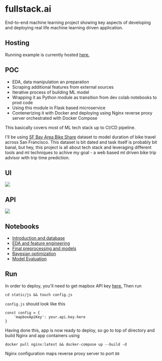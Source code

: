 # fullstack.ai

End-to-end machine learning project showing key aspects of developing and deploying real life machine learning driven application.

## Hosting

Running example is currently hosted [here.](https://fullstackai.pythonanywhere.com/)

## POC

* EDA, data manipulation an preparation
* Scraping additional features from external sources
* Iterative process of building ML model
* Wrapping it as Python module as transition from dev colab notebooks to prod code
* Using this module in Flask based microservice
* Contenerizing it with Docker and deploying using Nginx reverse proxy server orchestrated with Docker Compose

This basically covers most of ML tech stack up to CI/CD pipeline.

I'll be using [SF Bay Area Bike Share](https://www.kaggle.com/benhamner/sf-bay-area-bike-share) dataset to model duration of bike travel across San Francisco. This dataset is bit dated and task itself is probably bit banal, but hey, this project is all about tech stack and leveraging different tools and ml techniques to achive my goal - a web based ml driven bike trip advisor with trip time prediction.


## UI

![](https://github.com/xadrianzetx/fullstack.ai/blob/master/gifs/faiui.gif)

## API

![](https://github.com/xadrianzetx/fullstack.ai/blob/master/gifs/faiapi.gif)

## Notebooks

* [Introduction and database](https://colab.research.google.com/drive/1CTkqQqJ0AeOVOyOt72wXPRA4EAelczT7)
* [EDA and feature engineering](https://colab.research.google.com/drive/1XqpKyyOcJvene56QvdpDkheXIPAPR4Zq)
* [Final preprocessing and models](https://colab.research.google.com/drive/1ScEaYTg3dOSH0qnIAvBZ7e-qSVSoxJG1)
* [Bayesian optimization](https://colab.research.google.com/drive/1ZcOH0TnmNkCMbDoyjtXZCTyWQjEL_jEx)
* [Model Evaluation](https://colab.research.google.com/drive/1piEA-OwvmfkGna-rNfiE2-WHUVUxrwUS)


## Run

In order to deploy, you'll need to get mapbox API key [here.](https://docs.mapbox.com/help/how-mapbox-works/access-tokens/) Then run

```
cd static/js && touch config.js
```

```config.js``` should look like this

```
const config = {
    'mapboxApiKey': your.api.key.here
}
```

Having done this, app is now ready to deploy, so go to top of directory and build Nginx and app containers using

```
docker pull nginx:latest && docker-compose up --build -d
```

Nginx configuration maps reverse proxy server to port ```80```
